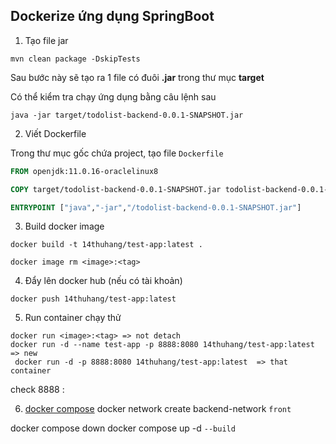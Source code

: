 ## Dockerize ứng dụng SpringBoot

1. Tạo file jar

```shell
mvn clean package -DskipTests 
```

Sau bước này sẽ tạo ra 1 file có đuôi **.jar** trong thư mục **target**

Có thể kiểm tra chạy ứng dụng bằng câu lệnh sau

```shell
java -jar target/todolist-backend-0.0.1-SNAPSHOT.jar
```

2. Viết Dockerfile

Trong thư mục gốc chứa project, tạo file `Dockerfile`

```dockerfile
FROM openjdk:11.0.16-oraclelinux8

COPY target/todolist-backend-0.0.1-SNAPSHOT.jar todolist-backend-0.0.1-SNAPSHOT.jar

ENTRYPOINT ["java","-jar","/todolist-backend-0.0.1-SNAPSHOT.jar"]
```

3. Build docker image

```shell
docker build -t 14thuhang/test-app:latest .

docker image rm <image>:<tag>
```

4. Đẩy lên docker hub (nếu có tài khoản)

```shell
docker push 14thuhang/test-app:latest
```

5. Run container chạy thử

```shell
docker run <image>:<tag> => not detach 
docker run -d --name test-app -p 8888:8080 14thuhang/test-app:latest => new
 docker run -d -p 8888:8080 14thuhang/test-app:latest  => that container 
```
check 8888 : 

6. [docker compose](https://jsramblings.com/dockerizing-a-react-app/)
docker network create backend-network `front`

docker compose down
docker compose up -d `--build`


